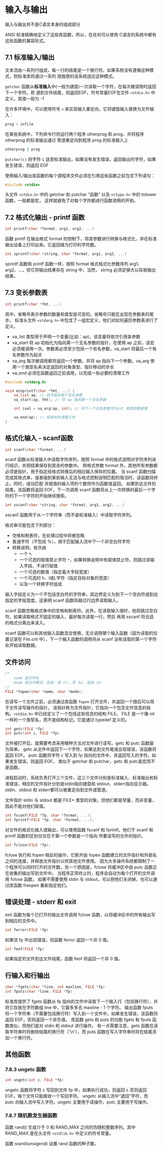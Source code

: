 # 输入与输出

输入与输出并不是C语言本身的组成部分

ANSI 标准精确地定义了这些库函数，所以，在任何可以使用 C语言的系统中都有这些函数的兼容形式。

## 7.1 标准输入/输出

文本流由一系列行组成，每一行的结尾是一个换行符。如果系统没有遵循这种模式，则标准库将通过一系列
措施使的该系统适应这种模式。

`getchar` 函数从**标准输入**中(一般为键盘)一次读取一个字符，在每次被调用时返回下一个字符。若
遇到文件结尾，则返回EOF。符号常量EOF在文件 `<stdio.h>` 中定义，其值一般为 -1

在许多环境中，可以使用符号 `<` 来实现输入重定向，它将键盘输入替换为文件输入：

```sh
prog < infile
```

在某些系统中，下列命令行将运行两个程序 otherprog 和 prog，并将程序 otherprog 的标准输出通过
管道重定向到程序 prog 的标准输入上

```sh
otherprog | prog
```

`putchar(c)` 将字符 c 送至标准输出，如果没有发生错误，返回输出的字符，如果发生错误，则返回 EOF

使用输入/输出库函数的每个源程序文件必须在引用这些函数之前包含下列语句：

```c
#include <stdio>
```

头文件 `<stdio.h>` 中的 getchar 和 putchar “函数” 以及 `<ctype.h>` 中的 tolower 函数，一般都是宏，
这样就避免了对每个字符都进行函数调用的开销。

## 7.2 格式化输出 - printf 函数

```c
int printf(char *format, arg1, arg2, ...)
```

函数 printf 在输出格式 format 的控制下，将其参数进行转换与格式化，并在标准输出设备上打印出来。它返回值为打印的字符数。

```c
int sprintf(char *string, char *format, arg1, arg2, ...)
```

sprintf 函数和 printf 函数一样，按照 format 格式格式化参数序列 arg1、arg2、...，但它将输出结果存在 string 中，当然，
string 必须足够大以存放输出结果。


## 7.3 变长参数表

```c
int printf(char *fmt, ...)
```

其中，省略号表示参数的数量和类型是可变的。省略号只能在出现在参数表的尾步。
标准头文件 `<stdarg.h>` 中包含了一组宏定义，他们对如何遍历参数表进行了定义。

- va_list 类型用于声明一个变量(比如：ap)，该变量将依次引用各参数
- va_start 将 ap 初始化为指向第一个无名参数的指针，在使用 ap 之前，该宏必须被调用一次。参数表必须至少包括一个有名参数，va_start 将最后一个有名参数作为起点
- va_arg 每次被调用都将返回一个参数，并将 ap 指向下一个参数。va_arg 使用一个类型名来决定返回的对象类型、指针移动的步长
- va_end 必须在函数返回之前调用，以完成一些必要的清理工作

```c
#include <stdarg.h>

void minprintf(char *fmt, ...) {
	va_list ap; // 依次指向每个无名参数
	va_start(ap, fmt); // 将 ap 指向第一个无名参数

	int ival = va_arg(ap, int); // 将下一个无名参数作为int 类型参数获取

	va_end(ap); // 结束时的清理工作
}
```

## 格式化输入 - scanf函数

```c
int scanf(char *format, ...)
```

scanf 函数从标准输入中读取字符序列，按照 format 中的格式说明对字符序列进行结识，并把结果保存到其余的参数中。
除格式参数 format 外，其他所有参数都必须是指针，用于指定经格式转换后的相应输入保存的位置。
当 scanf 函数扫描完成其格式串，或者碰到某些输入无法与格式控制说明匹配的情况时，该函数将终止，同时，成功匹配
并赋值的输入项的个数将作为函数值返回。
如果到达文件的结尾，该函数将返回 EOF。下一次调用 scanf 函数将从上一次转换的最后一个字符的下一个字符的开始继续搜索。

```c
int sscanf(char *string, char *format, arg1, arg2, ...)
```

sscanf 函数用于从一个字符串（而不是标准输入）中读取字符序列。

格式串可能包含下列部分：

- 空格和制表符，在处理过程中将被忽略
- 普通字符（不包括 %），用于匹配输入流中下一个非空白符字符
- 转换说明，依次由
	- 一个 `%`
	- 一个可选的赋值禁止字符 `*`，如果转换说明中有赋值禁止符，则跳过该输入字段，不进行赋值
	- 一个可选的数值（指定最大字段宽度）
	- 一个可选的 h、l或L字符（指定目标对象的宽度）
	- 以及一个转换字符组成

输入字段定义为一个不包括空白符的字符串，其边界定义为到下一个空白符或到达指定的字段宽度。这表明 scanf 函数将越过行边界读取输入。

scanf 函数忽略格式串中的空格和制表符。此外，在读取输入值时，他将跳过空白符。如果读取格式不固定的输入，最好每次读取一行，然后
再用 sscanf 将合适的格式分离出来读入。

scanf 函数可以和其他输入函数混合使用，无论调用哪个输入函数（因为读取的位置记录在 File.cnt 中），下一个输入函数的调用将从 scanf
没有读取的第一个字符处开始读取数据。

## 文件访问

```c
/*
	name 是文件名
	mode 是访问模式，包括：读（r）、写（w）、追加（a）
*/
FILE *fopen(char *name, char *mode);
```

在读写一个文件之前，必须通过库函数 `fopen` 打开文件，并返回一个随后可以用于文件读写操作的指针。
该指针称为文件指针，它指向一个包含文件信息的结构。`<stdio.h>` 中已经定义了一个包括这些信息的结构 FILE。
FILE 是一个像 int 一样的一个类型名，而不是结构标记。它是通过 typedef 定义的。

```c
int getc(FILE *fp)
int putc(int c, FILE *fp)
```

文件被打开后，就需要考虑采用哪种方法对文件进行读写。getc 和 putc 函数最为简单。
getc 从文件中返回下一个字符，如果达到文件尾或出现错误，该函数将返回 EOF。
putc 函数将字符 c 写入到 fp 指向的文件中，并返回写入的字符。如果发生错误，则返回 EOF。
类似于 getchar 和 putchar，getc 和 putc是宏而不是函数。

进程启动时，系统负责打开三个文件，这三个文件分别是标准输入、标准输出和标准错误，相应的文件指针分别是stdin指向键盘和
stdout、stderr指向显示器。stdin、stdout 和 stderr都可以被重定向到文件或管道。

文件指针 stdin 与 stdout 都是 FILE* 类型的对象。但他们都是常量，而非变量，因此不能对他们赋值。

```c
int fscanf(FILE *fp, char *format, ...);
int fprintf(FILE *fp, char *format, ...);
```
对文件的格式化输入或输出，可以使用函数 fscanf 和 fprintf。他们于 scanf 和 printf 函数的区别仅仅在于第一个参数是一个指向
所要读写的文件的指针。

```c
int fclose(FILE *fp);
```

fclose 执行和 fopen 相反的操作，它断开由 fopen 函数建立的文件指针和外部名之间的连接，并释放文件指针以供其他文件使用。
因为大多操作系统都限制了一个程序可以同时打开的文件数。另一个原因是，fclose 将缓冲区中由 putc 函数正在收集的输出写到文件中。
当程序正常终止时，程序会自动为每个打开的文件调用 fclose 函数。
如果不需要使用 stdin 与 stdout，可以把他们关闭掉，也可以通过库函数 freopen 重新指定他们。

## 错误处理 - stderr 和 exit

exit 函数为每个已打开的输出文件调用 fclose 函数，以将缓冲区中的所有输出写到相应的文件中。

```c
int ferror(FILE *fp)
```

如果流 fp 中出现错误，则函数 ferror 返回一个非 0 值。

```c
int feof(FILE *fp)
```

如果指定的文件到达文件结尾，函数 feof 将返回一个非 0 值。

## 行输入和行输出

```c
char *fgets(char *line, int maxline, FILE *fp)
int fputs(char *line, FILE *fp)
```

标准库提供了 fgets 函数从 fp 指向的文件中读取下一个输入行（包括换行符），并将它存放在字符数组 line 中，它最多多去 maxline - 1 个字符。
输出函数 fputs 将一个字符串（不需要包括换行符）写入到一个文件中，如果发生错误，该函数将返回 EOF，否则返回一个非负值。
库函数 gets 和 puts 的功能 fgets 和 fputs 函数类似，但他们是对 stdin 和 stdout 进行操作。
有一点需要注意，gets 函数在读取字符串时将删除结尾的换行符（'\n'），而 puts 函数在写入字符串时将在结尾添加一个换行符。

## 其他函数

### 7.8.3 ungetc 函数

```c
int ungetc(int c, FILE *fp)
```

ungetc 函数将字符 c 写回到文件 fp 中，如果执行成功，则返回 c 否则返回 EOF。每个文件只能接收一个写回字符。
ungetc 从输入流中“退回”字符，而 putc 向输入流中写入字符。ungetc 主要用于读操作，putc 主要用于写操作。

### 7.8.7 随机数发生器函数

函数 rand() 生成介于 0 和 RAND_MAX 之间的伪随机整数序列。其中 RAND_MAX 是在头文件 `<stdlib.h>` 中定义的符号常量。

函数 srand(unsigend) 设置 rand 函数的种子数。 


